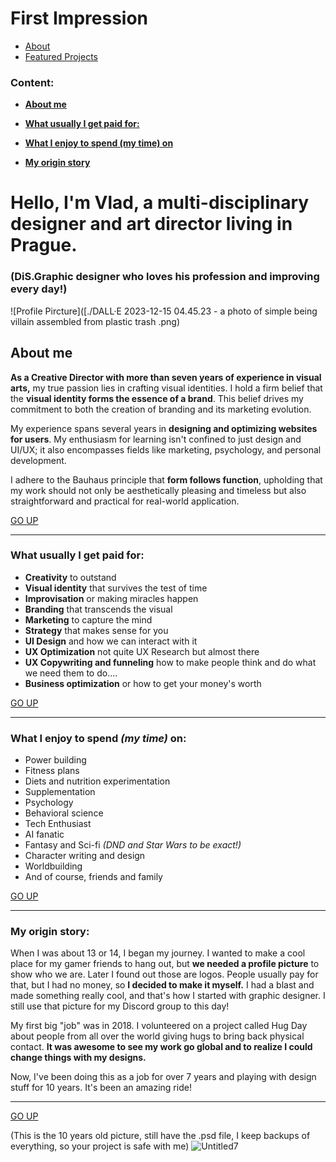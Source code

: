 # First Impression


- [About](#about)
- [Featured Projects](#featured-projects)

### Content:

- [**About me**](https://stolgeth.github.io/english-for-designers/about_me.html#about-me)

- [**What usually I get paid for:**](https://stolgeth.github.io/english-for-designers/about_me.html#what-usually-i-get-paid-for)

- [**What I enjoy to spend (my time) on**](https://stolgeth.github.io/english-for-designers/about_me.html#what-i-enjoy-to-spend-my-time-on)

- [**My origin story**](https://stolgeth.github.io/english-for-designers/about_me.html#my-origin-story)

# Hello, I'm Vlad, a multi-disciplinary designer and art director living in Prague.
### (DiS.Graphic designer who loves his profession and improving every day!)

![Profile Pircture]([./DALL·E 2023-12-15 04.45.23 - a photo of simple being villain assembled from plastic trash .png)

## About me

**As a Creative Director with more than seven years of experience in visual arts,** my true passion lies in crafting visual identities. I hold a firm belief that the **visual identity forms the essence of a brand**. This belief drives my commitment to both the creation of branding and its marketing evolution.

My experience spans several years in **designing and optimizing websites for users**. My enthusiasm for learning isn't confined to just design and UI/UX; it also encompasses fields like marketing, psychology, and personal development.

I adhere to the Bauhaus principle that **form follows function**, upholding that my work should not only be aesthetically pleasing and timeless but also straightforward and practical for real-world application.

[GO UP](https://stolgeth.github.io/english-for-designers/about_me.html#return-to-navigation-page)

---

### What usually I get paid for:
- **Creativity** to outstand
- **Visual identity** that survives the test of time
- **Improvisation** or making miracles happen
- **Branding** that transcends the visual
- **Marketing** to capture the mind
- **Strategy** that makes sense for you
- **UI Design** and how we can interact with it
- **UX Optimization** not quite UX Research but almost there
- **UX Copywriting and funneling** how to make people think and do what we need them to do....
- **Business optimization** or how to get your money's worth

[GO UP](https://stolgeth.github.io/english-for-designers/about_me.html#return-to-navigation-page)

---

### What I enjoy to spend *(my time)* on: 
- Power building
- Fitness plans
- Diets and nutrition experimentation
- Supplementation
- Psychology
- Behavioral science
- Tech Enthusiast
- AI fanatic
- Fantasy and Sci-fi *(DND and Star Wars to be exact!)*
- Character writing and design
- Worldbuilding
- And of course, friends and family

[GO UP](https://stolgeth.github.io/english-for-designers/about_me.html#return-to-navigation-page)

---

### My origin story: 
When I was about 13 or 14, I began my journey. I wanted to make a cool place for my gamer friends to hang out, but **we needed a profile picture** to show who we are. Later I found out those are logos. People usually pay for that, but I had no money, so **I decided to make it myself.** I had a blast and made something really cool, and that's how I started with graphic designer. I still use that picture for my Discord group to this day!

My first big "job" was in 2018. I volunteered on a project called Hug Day about people from all over the world giving hugs to bring back physical contact. **It was awesome to see my work go global and to realize I could change things with my designs.**

Now, I've been doing this as a job for over 7 years and playing with design stuff for 10 years. It's been an amazing ride!

---
[GO UP](https://stolgeth.github.io/english-for-designers/about_me.html#return-to-navigation-page)

(This is the 10 years old picture, still have the .psd file, I keep backups of everything, so your project is safe with me) 
![Untitled7](https://github.com/Stolgeth/english-for-designers/assets/133216768/b8baad75-08e5-40d0-b256-5c5458feb457)
